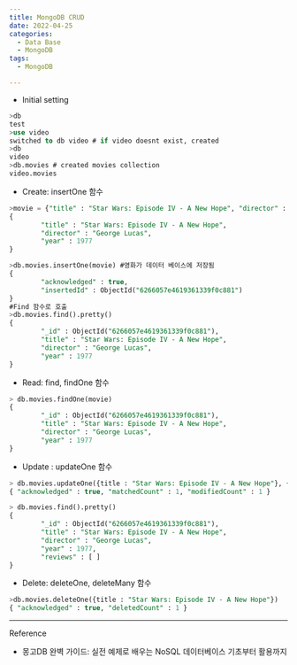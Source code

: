 ```yaml
---
title: MongoDB CRUD
date: 2022-04-25
categories:
  - Data Base
  - MongoDB
tags: 
  - MongoDB

---
```



- Initial setting

```sql
>db
test
>use video
switched to db video # if video doesnt exist, created
>db
video
>db.movies # created movies collection
video.movies
```

- Create: insertOne 함수

```sql
>movie = {"title" : "Star Wars: Episode IV - A New Hope", "director" : "George Lucas", "year" : 1977}
{
        "title" : "Star Wars: Episode IV - A New Hope",
        "director" : "George Lucas",
        "year" : 1977
}

>db.movies.insertOne(movie) #영화가 데이터 베이스에 저장됨
{
        "acknowledged" : true,
        "insertedId" : ObjectId("6266057e4619361339f0c881")
}
#Find 함수로 호출
>db.movies.find().pretty()
{
        "_id" : ObjectId("6266057e4619361339f0c881"),
        "title" : "Star Wars: Episode IV - A New Hope",
        "director" : "George Lucas",
        "year" : 1977
}
```

- Read: find, findOne 함수

```sql
> db.movies.findOne(movie)  
{
        "_id" : ObjectId("6266057e4619361339f0c881"),
        "title" : "Star Wars: Episode IV - A New Hope",
        "director" : "George Lucas",
        "year" : 1977
}
```

- Update : updateOne 함수

```sql
> db.movies.updateOne({title : "Star Wars: Episode IV - A New Hope"}, {$set : {reviews: []}})    
{ "acknowledged" : true, "matchedCount" : 1, "modifiedCount" : 1 }

> db.movies.find().pretty()
{
        "_id" : ObjectId("6266057e4619361339f0c881"),
        "title" : "Star Wars: Episode IV - A New Hope",
        "director" : "George Lucas",
        "year" : 1977,
        "reviews" : [ ]
}
```

- Delete: deleteOne, deleteMany 함수

```sql
>db.movies.deleteOne({title : "Star Wars: Episode IV - A New Hope"})
{ "acknowledged" : true, "deletedCount" : 1 }
```

---
Reference
- 몽고DB 완벽 가이드: 실전 예제로 배우는 NoSQL 데이터베이스 기초부터 활용까지

